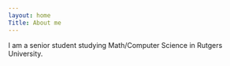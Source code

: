 ```yaml
---
layout: home
Title: About me
---
```


I am a senior student studying Math/Computer Science in Rutgers University. 
